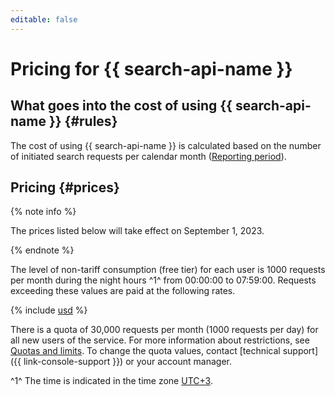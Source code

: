 ```yaml
---
editable: false
---
```


# Pricing for {{ search-api-name }}

## What goes into the cost of using {{ search-api-name }} {#rules}

The cost of using {{ search-api-name }} is calculated based on the number of initiated search requests per calendar month ([Reporting period](../billing/concepts/reporting-period.md)).

## Pricing {#prices}

{% note info %}

The prices listed below will take effect on September 1, 2023.

{% endnote %}

The level of non-tariff consumption (free tier) for each user is 1000 requests per month during the night hours ^1^ from 00:00:00 to 07:59:00. Requests exceeding these values are paid at the following rates.




{% include [usd](../_pricing/search-api/usd.md) %}


There is a quota of 30,000 requests per month (1000 requests per day) for all new users of the service. For more information about restrictions, see [Quotas and limits](concepts/limits.md). To change the quota values, contact [technical support] ({{ link-console-support }}) or your account manager.

^1^ The time is indicated in the time zone [UTC+3](https://en.wikipedia.org/wiki/UTC%2B03:00).